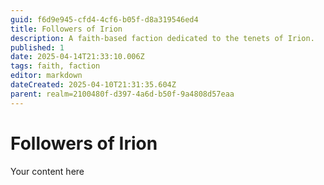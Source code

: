 ```yaml
---
guid: f6d9e945-cfd4-4cf6-b05f-d8a319546ed4
title: Followers of Irion
description: A faith-based faction dedicated to the tenets of Irion.
published: 1
date: 2025-04-14T21:33:10.006Z
tags: faith, faction
editor: markdown
dateCreated: 2025-04-10T21:31:35.604Z
parent: realm=2100480f-d397-4a6d-b50f-9a4808d57eaa
---
```


# Followers of Irion
Your content here
